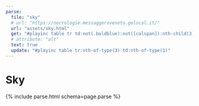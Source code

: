```yaml
---
parse:
  file: "sky"
  # url: "https://necrologie.messaggeroveneto.gelocal.it/"
  url: "assets/sky.html"
  get: "#playinc table tr td:not(.boldblue):not([colspan]):nth-child(3)"
  # attribute: "alt"
  text: true
  update: "#playinc table tr:nth-of-type(3) td:nth-of-type(1)"
---
```

# Sky

{% include parse.html schema=page.parse %}
